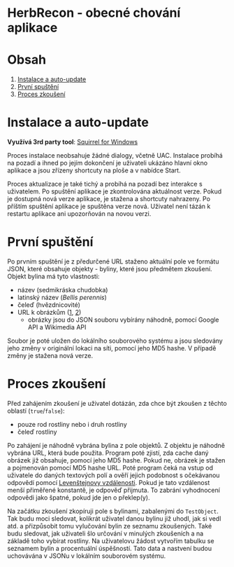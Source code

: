 HerbRecon - obecné chování aplikace
===

# Obsah
1. [Instalace a auto-update](#dd-part1)
2. [První spuštění](#dd-part2)
3. [Proces zkoušení](#dd-part3)

<div id="dd-part1" />

# Instalace a auto-update
**Využívá 3rd party tool**: [Squirrel for Windows](https://github.com/Squirrel/Squirrel.Windows)

Proces instalace neobsahuje žádné dialogy, včetně UAC. Instalace probíhá na pozadí a
ihned po jejím dokončení je uživateli ukázáno hlavní okno aplikace a jsou zřízeny shortcuty
na ploše a v nabídce Start.

Proces aktualizace je také tichý a probíhá na pozadí bez interakce s uživatelem. Po spuštění aplikace
je zkontrolována aktuálnost verze. Pokud je dostupná nová verze aplikace, je stažena a shortcuty
nahrazeny. Po příštím spuštění aplikace je spuštěna verze nová. Uživatel není tázán k restartu aplikace
ani upozorňován na novou verzi.

<div id="dd-part2" />

# První spuštění
Po prvním spuštění je z předurčené URL staženo aktuální pole ve formátu JSON, které obsahuje objekty - byliny,
které jsou předmětem zkoušení.
Objekt bylina má tyto vlastnosti:
- název (sedmikráska chudobka)
- latinský název (*Bellis perennis*)
- čeleď (hvězdnicovité)
- URL k obrázkům ([1](https://upload.wikimedia.org/wikipedia/commons/thumb/8/8c/Bellis_perennis_dsc00906.jpg/880px-Bellis_perennis_dsc00906.jpg), [2](http://www.prvnikrok.cz/www_old/clanky/obrazky/875/002.jpg))
    - obrázky jsou do JSON souboru vybírány náhodně, pomocí Google API a Wikimedia API

Soubor je poté uložen do lokálního souborového systému a jsou sledovány jeho změny v originální lokaci na síti, pomocí jeho MD5 hashe. V případě změny je stažena nová verze.
 
<div id="dd-part3" />  

# Proces zkoušení
Před zahájením zkoušení je uživatel dotázán, zda chce být zkoušen z těchto oblastí (`true`/`false`):
- pouze rod rostliny nebo i druh rostliny
- čeleď rostliny

Po zahájení je náhodně vybrána bylina z pole objektů.
Z objektu je náhodně vybrána URL, která bude použita.
Program poté zjistí, zda cache daný obrázek již obsahuje, pomocí
jeho MD5 hashe. Pokud ne, obrázek je stažen a pojmenován pomocí MD5 hashe URL.
Poté program čeká na vstup od uživatele do daných textových polí a ověří jejich podobnost s očekávanou odpovědí pomocí
[Levenštejnovy vzdálenosti](https://cs.wikipedia.org/wiki/Leven%C5%A1tejnova_vzd%C3%A1lenost).
Pokud je tato vzdálenost menší přiměřené konstantě, je odpověď přijmuta. To zabrání vyhodnocení odpovědi
jako špatné, pokud jde jen o překlep(y).

Na začátku zkoušení zkopíruji pole s bylinami, zabalenými do `TestObject`. Tak budu moci sledovat,
kolikrát uživatel danou bylinu již uhodl, jak si vedl atd. a přizpůsobit tomu vylučování bylin
ze seznamu zkoušených. Také budu sledovat, jak uživateli šlo určování v minulých zkoušeních a na základě toho
vybírat rostliny. Na uživatelovu žádost vytvořím tabulku se seznamem bylin a procentuální úspěšností.
Tato data a nastvení budou uchovávána v JSONu v lokálním souborovém systému.
